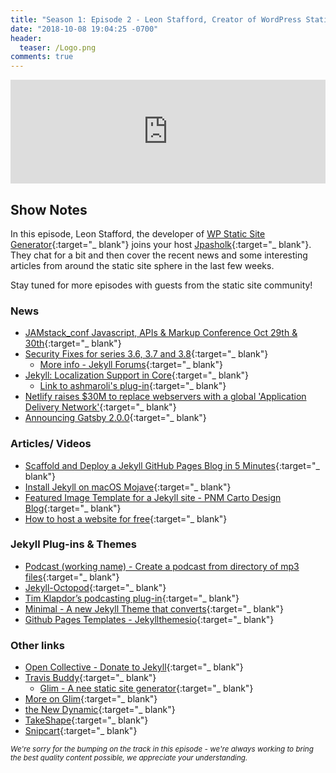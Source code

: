 ```yaml
---
title: "Season 1: Episode 2 - Leon Stafford, Creator of WordPress Static Site Generator."
date: "2018-10-08 19:04:25 -0700"
header:
  teaser: /Logo.png
comments: true
---
```


<iframe width="100%" height="166" scrolling="no" frameborder="no" allow="autoplay" src="https://w.soundcloud.com/player/?url=https%3A//api.soundcloud.com/tracks/524623647&color=%230b0707&auto_play=false&hide_related=false&show_comments=true&show_user=true&show_reposts=false&show_teaser=true"></iframe>

## Show Notes

In this episode, Leon Stafford, the developer of [WP Static Site Generator](https://wp2static.com/){:target="_ blank"} joins your host [Jpasholk](https://twitter.com/jpasholk){:target="_ blank"}. They chat for a bit and then cover the recent news and some interesting articles from around the static site sphere in the last few weeks.

Stay tuned for more episodes with guests from the static site community!

### News

* [JAMstack_conf Javascript, APIs & Markup Conference Oct 29th & 30th](https://jamstackconf.com/){:target="_ blank"}
* [Security Fixes for series 3.6, 3.7 and 3.8](https://jekyllrb.com/news/2018/09/19/security-fixes-for-3-6-3-7-3-8/){:target="_ blank"}
  * [More info - Jekyll Forums](http://talk.jekyllrb.com/t/recent-vulnerabilities-in-jekyll-and-jekyll-dependencies/2219/2){:target="_ blank"}
* [Jekyll: Localization Support in Core](https://talk.jekyllrb.com/t/localization-support-in-core/2194){:target="_ blank"}
  * [Link to ashmaroli's plug-in](https://github.com/ashmaroli/jekyll-locale){:target="_ blank"}
* [Netlify raises $30M to replace webservers with a global 'Application Delivery Network'](https://www.netlify.com/blog/2018/10/09/netlify-raises-30m-to-replace-webservers-with-a-global-application-delivery-network/?utm_source=twitter&utm_medium=social&utm_campaign=blog&utm_content=funding){:target="_ blank"}
* [Announcing Gatsby 2.0.0](https://www.gatsbyjs.org/blog/2018-09-17-gatsby-v2/){:target="_ blank"}

### Articles/ Videos

* [Scaffold and Deploy a Jekyll GitHub Pages Blog in 5 Minutes](https://medium.com/@jonesrussell42/scaffold-and-deploy-a-jekyll-github-pages-blog-in-5-minutes-356a20793149?source=userActivityShare-e0de8c57b3dd-1538326712){:target="_ blank"}
* [Install Jekyll on macOS Mojave](https://desiredpersona.com/install-jekyll-on-macos/){:target="_ blank"}
* [Featured Image Template for a Jekyll site - PNM Carto Design Blog](https://pnmcartodesign.wordpress.com/2018/10/01/how-to-create-a-featured-image-template-for-a-jekyll-blog-site/){:target="_ blank"}
* [How to host a website for free](https://www.youtube.com/watch?v=9RfU6KGNkfE){:target="_ blank"}

### Jekyll Plug-ins & Themes

* [Podcast (working name) - Create a podcast from directory of mp3 files](https://github.com/pathawks/podcast){:target="_ blank"}
* [Jekyll-Octopod](https://github.com/jekyll-octopod){:target="_ blank"}
* [Tim Klapdor’s podcasting plug-in](https://github.com/timklapdor/link-rot){:target="_ blank"}
* [Minimal - A new Jekyll Theme that converts](https://twitter.com/desiredpersona/status/915529580416569345?s=21){:target="_ blank"}
* [Github Pages Templates - Jekyllthemesio](https://jekyllthemes.io/github-pages-templates){:target="_ blank"}

### Other links

* [Open Collective - Donate to Jekyll](https://opencollective.com/jekyll){:target="_ blank"}
* [Travis Buddy](https://github.com/bluzi/travis-buddy){:target="_ blank"}
  * [Glim - A nee static site generator](https://github.com/sorbits/glim){:target="_ blank"}
 * [More on Glim](https://sigpipe.macromates.com/2018/creating-a-faster-jekyll/){:target="_ blank"}
* [the New Dynamic](https://www.thenewdynamic.org/){:target="_ blank"}
* [TakeShape](https://www.takeshape.io/){:target="_ blank"}
* [Snipcart](https://snipcart.com/blog/static-site-e-commerce-part-2-integrating-snipcart-with-jekyll){:target="_ blank"}

<small><em>We're sorry for the bumping on the track in this episode - we're always working to bring the best quality content possible, we appreciate your understanding.</em></small>
